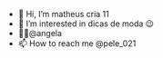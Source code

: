 - 👋 Hi, I’m matheus cria 11
- 👀 I’m interested in  dicas de moda 😉
- 👩‍🏫@angela
- 📫 How to reach me  @pele_021

<!---
mathiozz/mathiozz is a ✨ special ✨ repository because its `README.md` (this file) appears on your GitHub profile.
You can click the Preview link to take a look at your changes.
--->
